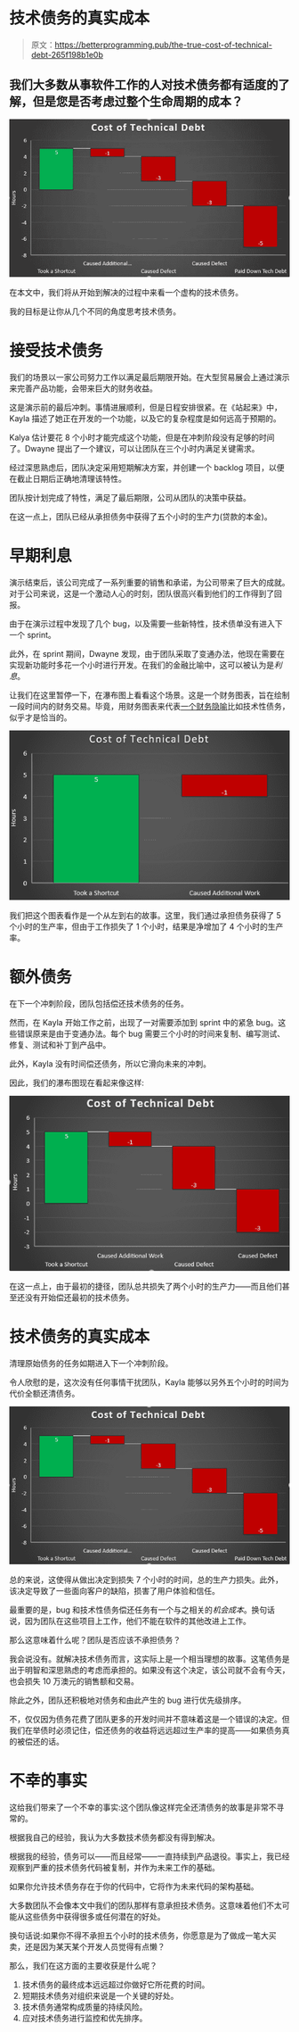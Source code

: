 # 技术债务的真实成本

> 原文：<https://betterprogramming.pub/the-true-cost-of-technical-debt-265f198b1e0b>

## 我们大多数从事软件工作的人对技术债务都有适度的了解，但是您是否考虑过整个生命周期的成本？

![](img/eabfff90b27a76aca193c6fce6af18a8.png)

在本文中，我们将从开始到解决的过程中来看一个虚构的技术债务。

我的目标是让你从几个不同的角度思考技术债务。

# 接受技术债务

我们的场景以一家公司努力工作以满足最后期限开始。在大型贸易展会上通过演示来完善产品功能，会带来巨大的财务收益。

这是演示前的最后冲刺。事情进展顺利，但是日程安排很紧。在《站起来》中，Kayla 描述了她正在开发的一个功能，以及它的复杂程度是如何远高于预期的。

Kalya 估计要花 8 个小时才能完成这个功能，但是在冲刺阶段没有足够的时间了。Dwayne 提出了一个建议，可以让团队在三个小时内满足关键需求。

经过深思熟虑后，团队决定采用短期解决方案，并创建一个 backlog 项目，以便在截止日期后正确地清理该特性。

团队按计划完成了特性，满足了最后期限，公司从团队的决策中获益。

在这一点上，团队已经从承担债务中获得了五个小时的生产力(贷款的本金)。

# 早期利息

演示结束后，该公司完成了一系列重要的销售和承诺，为公司带来了巨大的成就。对于公司来说，这是一个激动人心的时刻，团队很高兴看到他们的工作得到了回报。

由于在演示过程中发现了几个 bug，以及需要一些新特性，技术债单没有进入下一个 sprint。

此外，在 sprint 期间，Dwayne 发现，由于团队采取了变通办法，他现在需要在实现新功能时多花一个小时进行开发。在我们的金融比喻中，这可以被认为是*利息*。

让我们在这里暂停一下，在瀑布图上看看这个场景。这是一个财务图表，旨在绘制一段时间内的财务交易。毕竟，用财务图表来代表[一个财务隐喻](https://www.youtube.com/watch?v=pqeJFYwnkjE)比如技术性债务，似乎才是恰当的。

![](img/12e480fb4c08ebca9f79489ee91ccf6a.png)

我们把这个图表看作是一个从左到右的故事。这里，我们通过承担债务获得了 5 个小时的生产率，但由于工作损失了 1 个小时，结果是净增加了 4 个小时的生产率。

# 额外债务

在下一个冲刺阶段，团队包括偿还技术债务的任务。

然而，在 Kayla 开始工作之前，出现了一对需要添加到 sprint 中的紧急 bug。这些错误原来是由于变通办法。每个 bug 需要三个小时的时间来复制、编写测试、修复、测试和补丁到产品中。

此外，Kayla 没有时间偿还债务，所以它滑向未来的冲刺。

因此，我们的瀑布图现在看起来像这样:

![](img/a06087e0f00a4fbdbe7ae70498e317bb.png)

在这一点上，由于最初的捷径，团队总共损失了两个小时的生产力——而且他们甚至还没有开始偿还最初的技术债务。

# 技术债务的真实成本

清理原始债务的任务如期进入下一个冲刺阶段。

令人欣慰的是，这次没有任何事情干扰团队，Kayla 能够以另外五个小时的时间为代价全额还清债务。

![](img/cbe1466e00d39458962f998c3674ff86.png)

总的来说，这使得从做出决定到损失 7 个小时的时间，总的生产力损失。此外，该决定导致了一些面向客户的缺陷，损害了用户体验和信任。

最重要的是，bug 和技术性债务偿还任务有一个与之相关的*机会成本*。换句话说，因为团队在这些项目上工作，他们不能在软件的其他改进上工作。

那么这意味着什么呢？团队是否应该不承担债务？

我会说没有。就解决技术债务而言，这实际上是一个相当理想的故事。这笔债务是出于明智和深思熟虑的考虑而承担的。如果没有这个决定，该公司就不会有今天，也会损失 10 万澳元的销售额和交易。

除此之外，团队还积极地对债务和由此产生的 bug 进行优先级排序。

不，仅仅因为债务花费了团队更多的开发时间并不意味着这是一个错误的决定。但我们在举债时必须记住，偿还债务的收益将远远超过生产率的提高——如果债务真的被偿还的话。

# 不幸的事实

这给我们带来了一个不幸的事实:这个团队像这样完全还清债务的故事是非常不寻常的。

根据我自己的经验，我认为大多数技术债务都没有得到解决。

根据我的经验，债务可以——而且经常——一直持续到产品退役。事实上，我已经观察到严重的技术债务代码被复制，并作为未来工作的基础。

如果你允许技术债务存在于你的代码中，它将作为未来代码的架构基础。

大多数团队不会像本文中我们的团队那样有意承担技术债务。这意味着他们不太可能从这些债务中获得很多或任何潜在的好处。

换句话说:如果你不得不承担五个小时的技术债务，你愿意是为了做成一笔大买卖，还是因为某天某个开发人员觉得有点懒？

那么，我们在这方面的主要收获是什么呢？

1.  技术债务的最终成本远远超过你做好它所花费的时间。
2.  短期技术债务对组织来说是一个关键的好处。
3.  技术债务通常构成质量的持续风险。
4.  应对技术债务进行监控和优先排序。